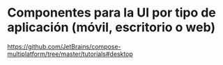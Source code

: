 # Componentes para la UI por tipo de aplicación (móvil, escritorio o web)

https://github.com/JetBrains/compose-multiplatform/tree/master/tutorials#desktop